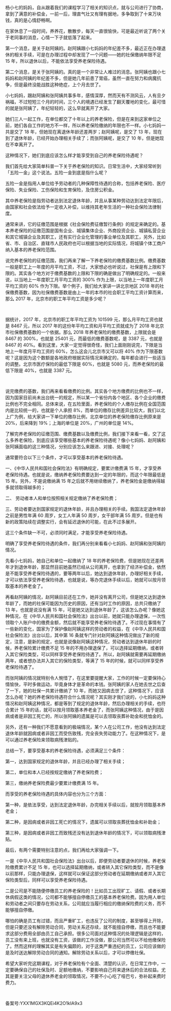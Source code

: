 杨小七的妈妈，自从跟着我们的课程学习了相关的知识点，就与公司进行了协商，拿到了满意的补偿金，一前一后，理直气壮又有理有据地，多争取到了十来万块钱，真的是心情舒畅啊。

在家休息了一段时间，养养花，散散步，每天一直很愉快，可是最近听说了两个关于老同事的消息，心情一下子就低落了起来。

第一个消息，是关于赵阿姨的。赵阿姨跟小七妈妈的年纪差不多，最近正在办理退休的相关手续，可是在办理过程中却发现了一个问题——她的社保缴纳年限不足 15 年，所以退休以后，不能依法享受养老保险待遇。

第二个消息，是关于张阿姨的。真的是一个非常让人难过的消息。张阿姨也跟小七妈妈和赵阿姨的年纪差不多，但是她几年前患了胃癌，虽然一直在努力和病魔抗争，但是最终没能战胜这种绝症，上个月去世了。

小七妈妈，跟赵阿姨和张阿姨共事多年，感情深厚，然而天有不测风云，人有旦夕祸福，不过短短三个月的时间，三个人的境遇已经发生了翻天覆地的变化，最可惜的就是张阿姨了，年纪轻轻的，这么早就离开了大家。

她们三人一起工作，在单位都交了十年以上的养老保险，但是在来到这家单位之前，她们各自工作的地方不一样，所以养老保险缴纳的年限也不一样。小七妈妈一共是交了 18 年，但她现在离退休年龄还差两岁；赵阿姨呢，是交了 13 年，现在到了退休年龄，已经开始办理相关手续了；而张阿姨呢，是交了 10 年，但是她现在不幸离开了。

这种情况下，她们到底应该怎么样才能享受到自己的养老保险待遇呢？

我们首先给大家简单科普一下关于养老保险的知识。日常生活中，大家经常听到「五险一金」这个说法。五险一金到底是指什么呢？

五险一金是指用人单位给予劳动者的几种保障性待遇的合称，包括养老保险、医疗保险、失业保险、工伤保险和生育保险，及住房公积金。

其中养老保险是指劳动者达到法定退休年龄，并且从事某种劳动达到法定年限后，由国家和社会依法给予一定收入补偿，以维持其老年生活的一种社会保险法律制度。

通常来讲，它的征缴范围是根据《社会保险费征缴暂行条例》的规定来确定的。基本养老保险的征缴范围是国有企业、城镇集体企业、外商投资企业、城镇私营企业和其它城镇企业及其职工，还有实行企业化管理的事业单位及其职工，另外，比如省、市、自治区、直辖市人民政府也可以根据当地的实际情况，将城镇个体工商户纳入基本的养老保险范围。

说完养老保险的征缴范围，我们再来了解一下养老保险的缴费基数比例。缴费基数一般是职工上一年度的月平均工资，不过，大家想必也听说过，社保是有上限和下限的。其实各个地方对于缴费基数的上限和下限的确是做出了明确规定的。一般来说，以当地上一年度职工月平均工资的 300\% 作为上限，以当地上一年度职工月平均工资的 60\% 作为下限。举个例子，我们给大家讲一讲北京地区 2018 年的社保缴费基数，因为社保缴费基数是由上一年的本市的社会职工平均工资计算而来，那么 2017 年，北京市的职工年平均工资是多少呢？

 

据统计，2017 年，北京市的职工年平均工资为 101599 元，那么月平均工资也就是 8467 元，所以 2017 年的这份年平均工资和月平均工资就成为了 2018 年北京市社保缴费基数的一个依据。那么 2018 年养老保险的缴费基数，上限就会是 8467 的 300\%，也就是 25401 元，而最低的缴费基数呢，是 3387 元，也就是 8467 的 40\%。看到这里，大家一定觉得很奇怪，我们上面刚刚说完，下限是当地上一年度月平均工资的 60\%，怎么这会儿北京市又可以将 40\% 作为下限基数呢？这是因为这个数额是各地政府根据实际情况来确定的，每年都会进行一些适当的调整。北京市医疗保险的最低下限是 60\%，也就是 5080 元，而养老保险的最低下限是 40\%，也就是 3387 元。

 

说完缴费的基数，我们再来看看缴费的比例。其实各个地方缴费的比例也不一样，因为国家目前尚未出台统一的规定，所以某一个省份内各个地区、各个企业的缴费比例也不完全相同。总体来说，在五险里面，养老保险的个人缴存比例在全国范围内是比较统一的，也就是个人承担 8\%，而单位的缴存比例差异比较大，我们以北上广为例，给大家讲一下单位的缴存比例，北京单位的养老保险缴存比例原来是 20\%，后来降到 19\%；上海的单位是 20\%，广州的单位是 14\%。

了解完养老保险的征缴范围、缴费基数以及缴费比例，我们接下来看一看，交了这么多养老保险，到底应该享受哪些基本的养老保险待遇呢？像小七妈妈、赵阿姨和张阿姨面临的这三种情况，分别应该怎么来跟进、对接、处理呢？

通常要符合以下三个条件，才可以享受基本的养老保险待遇。

一、《中华人民共和国社会保险法》有明确规定，要累计缴费满 15 年，才享受养老保险待遇。也就是说，缴纳养老保险费要达到一定的年限的，而这个年限最低是 15 年。另外，不是说缴纳满 15 年之后就不用继续缴纳了，养老保险金是缴纳得越多就领取得越多的；

二、 劳动者本人和单位按照相关规定缴纳了养老保险费；

三、劳动者要达到国家规定的退休年龄，并且办理相关的手续。我国法定退休年龄之前是男性年满 60 周岁，女工人年满 50 周岁，女干部年满 55 周岁。但是也有新的政策陆续在调整实行，会有延迟退休的可能，在此不过多展开。

这三个条件缺一不可，必须同时满足，才能享受养老保险待遇。

明确了享受养老保险待遇的条件，我们再分别来看看小七妈妈、赵阿姨和张阿姨的情况。

先看小七妈妈，她自己和单位一起缴纳了 18 年的养老保险费，但是她现在还差两年才到退休年龄，那显然目前她虽然已经从公司离开，也拿到了经济补偿金，依然是不能享受养老保险待遇的，要等两年以后，她达到退休年龄，办理好相关手续，才可以依法享受养老保险待遇，也就是说，等办完退休手续以后，她就可以按月领取基本的养老金了。

再看赵阿姨的情况，赵阿姨目前还在工作，她并没有离开公司，但是她又达到退休年龄了，而她的社保可能因为历史的原因，还有当时工作的原因，总共只缴纳了 13 年，也就是说没有满 15 年，可是她又达到退休年龄了，这该怎么办呢？像她这种情况，在《中华人民共和国社会保险法》出台以前，她就只能办理退保，一次性领取个人账户中的缴费金额，然后就不能享受养老保险待遇了。不过现在事情有了一些新的变化，国家为了保护像赵阿姨这样的劳动者的权益，在《中华人民共和国社会保险法》出台以后，其中第 16 条就专门针对赵阿姨这种情况做出了新的规定，注意，是新的规定，也就是说像赵阿姨这种情况，劳动者达到退休年龄的时候，养老保险累计缴费不足 15 年的不用办理退保了，可以选择延期缴纳，或者转入其它保险类型，可以同样享受养老保险待遇了。所以，赵阿姨就需要再延期缴纳两年，或者想办法并入其它的保险类型，等满了 15 年的时候，就可以同样享受养老保险待遇了。

而张阿姨的情况就特别令人惋惜了，在这里要提醒大家，工作的时候一定要保持心情愉快，平时多做运动，毕竟身体才是革命的本钱。张阿姨的家人在她去世之后查了一下，她的社保一共累计缴纳了 10 年，而她又因病去世了，这种情况下，应该怎么办呢？她的养老保险待遇符合什么情况呢？其实刚才我们说的，小七妈妈这种情况和赵阿姨这种情况，都是等到了规定的退休年龄，然后办理相关的手续，也符合累计 15 年的话，就可以按月领取基本养老金了，而张阿姨这种情况，由于是因病或者是非因工死亡的，所以张阿姨的遗属是可以去领取丧葬补助金和抚恤金的。

另外，还有一种我们不愿意看到的极端情况，某个人在公司工作，他没有达到法定退休年龄就因病或者非因工而受伤致残，完全丧失劳动能力了。在这种情况下，是可以通过养老保险来领取病残津贴的。

总结一下，要享受基本的养老保险待遇，必须满足三个条件：

第一，达到国家规定的退休年龄，并且已经办理了相关手续；

第二，单位和本人已经按规定缴纳了养老保险费；

第三，缴纳养老保险费最少要累计缴费满 15 年。

而享受的养老保险待遇的具体内容也分为三个方面：

第一种，是依法享受，达到法定退休年龄，办完相关手续以后，就按月领取基本养老金；

第二种，是因病或者非因工死亡的情况下，遗属可以领取丧葬抚恤金和补助金；

第三种，是因病或者非因工而致残还没有达到退休年龄的情况下，可以领取病残津贴。

最后，有两个需要特别注意的点，我们再给大家强调一下。

一是《中华人民共和国社会保险法》出台以后，即便劳动者要退休的时候，养老保险缴费累计不足 15 年，也可以选择延期缴纳，或者转入其它保险类型，而不是像以前那样，只能办理退保，这样就可以保证这部分劳动者在延期缴纳或者并入其它保险类型后，同样可以享受养老保险待遇。

二是公司是不能随便停缴员工的养老保险的！比如员工出现旷工、请假、或者长期休病假这类的情况，公司都不能够擅自停缴员工的基本养老保险费。因为用人单位和劳动者之间只要存在劳动关系，公司就应当履行相应的缴纳保险费的义务，而不能够擅自停缴。

哪怕的确是员工有过错，而且严重旷工，也违反了公司的制度，甚至够得上开除，但是只要还没有解除劳动合同，劳动关系还存续，就不能擅自停缴，而且也不能要求这部分费用全部由员工自己承担。很多公司面对这种情况的处理逻辑是这样的，员工没有来上班，也就没有工资，该做的工作没做，那公司当然可以不给他缴保险了。然而这样的理解其实是有失偏颇的，对于这类严重违纪的员工，公司应该做的是及时送达解除劳动合同的通知。解除劳动关系以后，才可以停缴社保。

希望大家听完这期课程，对于养老保险有个全面、清楚的认识，在日常工作中，一定要确保自己的社保及时、足额地缴纳，不要影响自己将来退休后的合法权益。尤其是要关注父母的退休养老金的领取情况，不要不小心吃了哑巴亏，弥补起来费时费力。

 

备案号:YXX1MGX3KQEi4K2O1kIA9x3
